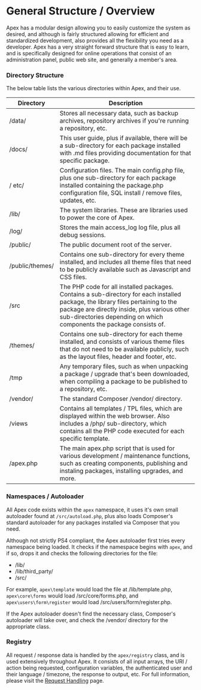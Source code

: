 
# General Structure / Overview

Apex has a modular design allowing you to easily customize the system as desired, and although is fairly structured allowing for efficient and standardized development, also provides 
all the flexibility you need as a developer.  Apex has a very straight forward structure that is easy to learn, and is specifically designed for online 
operations that consist of an administration panel, public web site, and generally a member's area.


### Directory Structure

The below table lists the various directories within Apex, and their use.

Directory | Description
------------- |-------------
/data/ | Stores all necessary data, such as backup archives, repository archives if you're running a repository, etc.
/docs/ | This user guide, plus if available, there will be a sub-directory for each package installed with .md files providing documentation for that specific package.
/ etc/ | Configuration files.  The main config.php file, plus one sub-directory for each package installed containing the package.php configuration file, SQL install / remove files, updates, etc.
/lib/ | The system libraries.  These are libraries used to power the core of Apex.
/log/ | Stores the main access_log log file, plus all debug sessions.
/public/ | The public document root of the server.
/public/themes/ | Contains one sub-directory for every theme installed, and includes all theme files that need to be publicly available such as Javascript and CSS files.
/src | The PHP code for all installed packages.  Contains a sub-directory for each installed package, the library files pertaining to the package are directly inside, plus various other sub-directories depending on which components the package consists of.
/themes/ | Contains one sub-directory for each theme installed, and consists of various theme files that do not need to be available publicly, such as the layout files, header and footer, etc.
/tmp | Any temporary files, such as when unpacking a package / upgrade that's been downloaded, when compiling a package to be published to a repository, etc.
/vendor/ | The standard Composer /vendor/ directory.
/views | Contains all templates / TPL files, which are displayed within the web browser.  Also includes a /php/ sub-directory, which contains all the PHP code executed for each specific template.
/apex.php | The main apex.php script that is used for various development / maintenance functions, such as creating components, publishing and instaling packages, installing upgrades, and more.


### Namespaces / Autoloader

All Apex code exists within the `apex` namespace, it uses it's own small autoloader found at `/src/autoload.php`, plus also loads Composer's standard autoloader 
for any packages installed via Composer that you need.  

Although not strictly PS4 compliant, the Apex autoloader first tries every namespace being loaded.  It checks 
if the namespace begins with `apex`, and if so, drops it and checks the following directories for the file:

- /lib/
- /lib/third_party/
- /src/

For example, `apex\template` would load the file at /lib/template.php, `apex\core\forms` would load /src/core/forms.php, and 
`apex\users\form\register` would load /src/users/form/register.php.

If the Apex autoloader doesn't find the necessary class, Composer's autoloader will take over, and 
check the /vendor/ directory for the appropriate class.


### Registry

All request / response data is handled by the `apex/registry` class, and is used extensively throughout Apex.  It consists of all input arrays, the URI / action being requested, configuration variables, the 
authenticated user and their language / timezone, the response to output, etc.  For full information, please visit the [Request Handling](request_handling.md) page.


